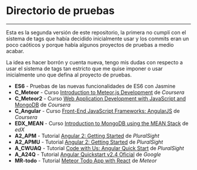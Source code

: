 # Directorio de pruebas
----------

Esta es la segunda versión de este repositorio, la primera no cumplí con el sistema de tags que había decidido inicialmente usar y los commits eran un poco caóticos y porque había algunos proyectos de pruebas a medio acabar.

La idea es hacer borrón y cuenta nueva, tengo mis dudas con respecto a usar el sistema de tags tan estricto que me quise imponer o usar inicialmente uno que defina al proyecto de pruebas.

- **ES6** - Pruebas de las nuevas funcionalidades de ES6 con Jasmine
- **C_Meteor** - Curso [Introduction to Meteor.js Development](https://www.coursera.org/learn/meteor-development) de *Coursera*
- **C_Meteor2** - Curso [Web Application Development with JavaScript and MongoDB](https://www.coursera.org/learn/web-application-development/) de *Coursera*
- **C_Angular** - Curso [Front-End JavaScript Frameworks: AngularJS](https://www.coursera.org/learn/angular-js) de *Coursera*
- **EDX_MEAN** - Curso [Introduction to MongoDB using the MEAN Stack](https://www.edx.org/course/introduction-mongodb-using-mean-stack-mongodbx-m101x-0) de *edX*
- **A2_APM** - Tutorial [Angular 2: Getting Started](https://www.pluralsight.com/courses/angular-2-getting-started) de *PluralSight*
- **A2_APMU** - Tutorial [Angular 2: Getting Started](https://www.pluralsight.com/courses/angular-2-getting-started-update) de *PluralSight*
- **A_CWUAQ** - Tutorial [Code with Us: Angular Quick Start](https://www.pluralsight.com/courses/code-with-us-angular-quick-start) de *PluralSight*
- **A_A24Q** - Tutorial [Angular Quickstart v2.4 Oficial](https://angular.io/docs/ts/latest/guide/) de *Google*
- **MR-todo** - Tutorial [Meteor Todo App with React](https://www.meteor.com/tutorials/react/creating-an-app) de *Meteor*

